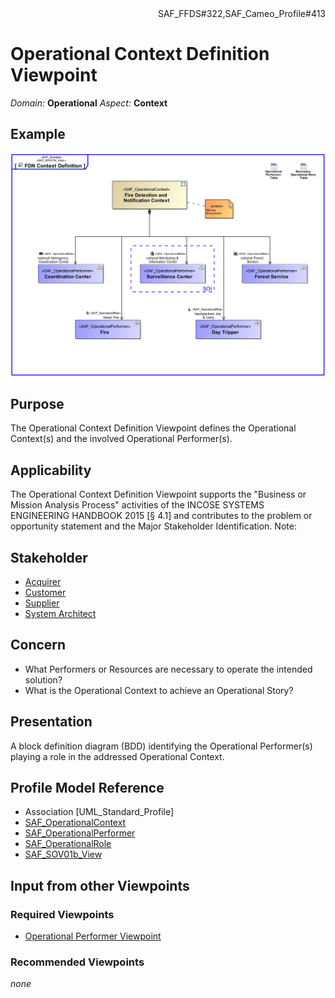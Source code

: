<div align="right">SAF_FFDS#322,SAF_Cameo_Profile#413</div>

# Operational Context Definition Viewpoint
*Domain:* **Operational** *Aspect:* **Context**
## Example
![FDN Context Definition](../diagrams/FDN-Context-Definition.svg)
## Purpose
The Operational Context Definition Viewpoint defines the Operational Context(s) and the involved Operational Performer(s).
## Applicability
The Operational Context Definition Viewpoint supports the "Business or Mission Analysis Process" activities of the INCOSE SYSTEMS ENGINEERING HANDBOOK 2015 [§ 4.1] and contributes to the problem or opportunity statement and the Major Stakeholder Identification.
Note:
## Stakeholder
* [Acquirer](../stakeholders.md#Acquirer)
* [Customer](../stakeholders.md#Customer)
* [Supplier](../stakeholders.md#Supplier)
* [System Architect](../stakeholders.md#System-Architect)
## Concern
* What Performers or Resources are necessary to operate the intended solution?
* What is the Operational Context to achieve an Operational Story?
## Presentation
A block definition diagram (BDD) identifying the Operational Performer(s) playing a role in the addressed Operational Context.

## Profile Model Reference
* Association [UML_Standard_Profile]
* [SAF_OperationalContext](../stereotypes.md#SAF_OperationalContext)
* [SAF_OperationalPerformer](../stereotypes.md#SAF_OperationalPerformer)
* [SAF_OperationalRole](../stereotypes.md#SAF_OperationalRole)
* [SAF_SOV01b_View](../stereotypes.md#SAF_SOV01b_View)
## Input from other Viewpoints
### Required Viewpoints
* [Operational Performer Viewpoint](Operational-Performer-Viewpoint.md)
### Recommended Viewpoints
*none*
